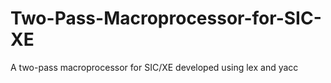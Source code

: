# Two-Pass-Macroprocessor-for-SIC-XE
A two-pass macroprocessor for SIC/XE developed using lex and yacc

